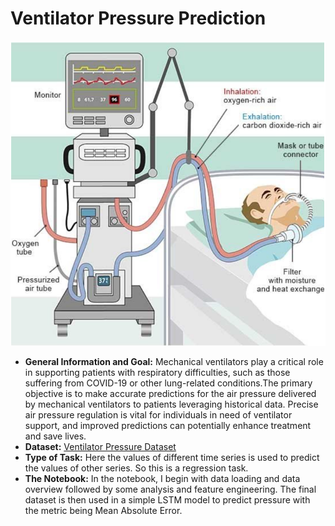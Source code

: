 # Ventilator Pressure Prediction

![Mechanical Ventilator](./mechanical_ventilator.png)
- **General Information and Goal:**
  Mechanical ventilators play a critical role in supporting patients with respiratory difficulties, such as those suffering from COVID-19 or other 
  lung-related conditions.The primary objective is to make accurate predictions for the air pressure delivered by mechanical ventilators to 
  patients leveraging historical data. Precise air pressure regulation is vital for individuals in need of ventilator support, and improved 
  predictions can potentially enhance treatment and save lives.
- **Dataset:** [Ventilator Pressure Dataset](https://www.kaggle.com/competitions/ventilator-pressure-prediction/overview)
- **Type of Task:** Here the values of different time series is used to predict the values of other series. So this is a regression task.
- **The Notebook:** In the notebook, I begin with data loading and data overview followed by some analysis and feature engineering. The final 
  dataset is then used in a simple LSTM model to predict pressure with the metric being Mean Absolute Error.







